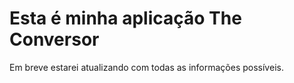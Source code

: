 <h1> Esta é minha aplicação The Conversor</h1>
Em breve estarei atualizando com todas as informações possíveis.
